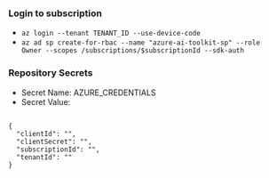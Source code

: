 ### Login to subscription
- <code>az login --tenant TENANT_ID --use-device-code</code>
- <code>az ad sp create-for-rbac --name "azure-ai-toolkit-sp" --role Owner --scopes /subscriptions/$subscriptionId --sdk-auth</code>

### Repository Secrets
- Secret Name: AZURE_CREDENTIALS
- Secret Value: 
<code>
{
  "clientId": "",
  "clientSecret": "",
  "subscriptionId": "",
  "tenantId": ""
}
</code>